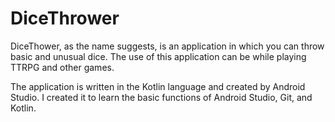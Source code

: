 # DiceThrower

DiceThower, as the name suggests, is an application in which you can throw basic and unusual dice. The use of this application can be while playing TTRPG and other games.

The application is written in the Kotlin language and created by Android Studio. I created it to learn the basic functions of Android Studio, Git, and Kotlin.
